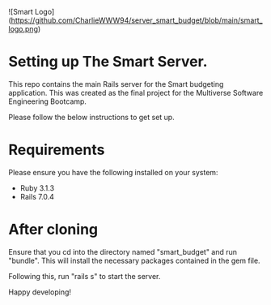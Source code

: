 ![Smart Logo] (https://github.com/CharlieWWW94/server_smart_budget/blob/main/smart_logo.png)

# Setting up The Smart Server.

This repo contains the main Rails server for the Smart budgeting application. This was created as the final project for the Multiverse Software Engineering Bootcamp.

Please follow the below instructions to get set up.

# Requirements

Please ensure you have the following installed on your system:

- Ruby 3.1.3
- Rails 7.0.4

# After cloning

Ensure that you cd into the directory named "smart_budget" and run "bundle". This will install the necessary packages contained in the gem file.

Following this, run "rails s" to start the server.

Happy developing!
